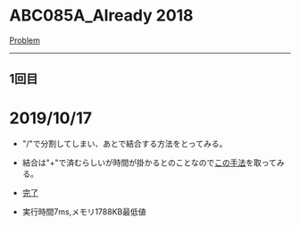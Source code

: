 # ABC085A_Already 2018

[Problem](https://atcoder.jp/contests/abc085/tasks/abc085_a)

---
## 1回目

# 2019/10/17

* "/"で分割してしまい、あとで結合する方法をとってみる。
* 結合は"+"で済むらしいが時間が掛かるとのことなので[この手法](http://www-creators.com/archives/1472)を取ってみる。
* [完了](https://atcoder.jp/contests/abc085/submissions/7995847)

* 実行時間7ms,メモリ1788KB最低値